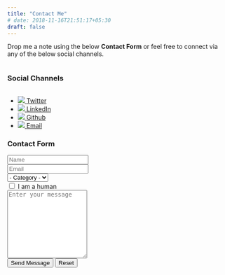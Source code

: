 ```yaml
---
title: "Contact Me"
# date: 2018-11-16T21:51:17+05:30
draft: false
---
```


<section>
    <p>Drop me a note using the below <b>Contact Form</b> or feel free to connect via any of the below social channels.</p>
    <h3 style="display:inline-block;">Social Channels</h3>
    <ul class="contact-me-icons icons">
        <li class="tooltip">
            <a href="https://twitter.com/kshwetabh" target="_blank">
                <img src="/images/social_twitter.svg">
                <span class="tooltiptext">Twitter</span>
            </a>
        </li>
        <li class="tooltip">
            <a href="https://in.linkedin.com/in/kumarshwetabh" 
                target="_blank">
                <img src="/images/social_linkedin.svg">
                <span class="tooltiptext">LinkedIn</span>
            </a>
        </li>
        <li class="tooltip">
            <a href="https://github.com/kshwetabh" 
                target="_blank">
                <img src="/images/social_github.svg">
                <span class="tooltiptext">Github</span>
            </a>
        </li>
        <li class="tooltip">
            <a href="mailto:kshwetabh@outlook.com?Subject=Hi%20there">
                <img src="/images/social_gmail.svg">
                <span class="tooltiptext">Email</span>
            </a>
        </li>
    </ul>
    <h3>Contact Form</h3>
        <div id="contact-message"></div>
        <form method="post" action="https://docs.google.com/forms/d/1XG3eBT4Olt4t7dW0whIsoXYXcgR2Az6xyt4b18pQzuo/formResponse" 
            target="hidden_iframe" id="mG61Hd" onsubmit="submitted=true;" class="contact-form">
            <div class="form-fields">
                <div class="field">
                    <input type="text" name="entry.996577142" id="contactform-name" value="" placeholder="Name" required="required">
                </div>
                <div class="field">
                    <input type="email" name="entry.738452102" id="contactform-email" value="" placeholder="Email" required="required">
                </div>
                <div class="field">
                    <select name="entry.1347260025" id="contactform-category">
                        <option value="">- Category -</option>
                        <option value="query">Query</option>
                        <option value="suggestion">Suggestion</option>
                        <option value="consult">Other</option>
                    </select>
                </div>
                <div class="field">
                    <input type="checkbox" id="contactform-human" name="contactform-human" required="required"> <label for="contactform-human">I am a human</label>
                </div>
                <div class="field"><textarea name="entry.1006416463" id="contactform-message" placeholder="Enter your message" rows="10"></textarea></div>
                <div class="field">
                    <div class="actions"><input type="submit" value="Send Message" class="button filled"> <input type="reset" value="Reset" class="button"></div>
                </div>
            </div>
            </form>
</section>
